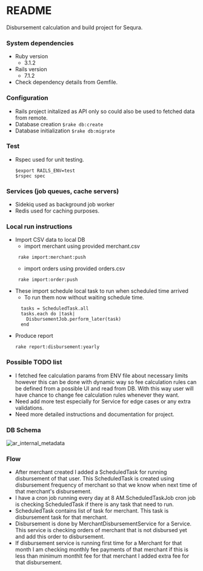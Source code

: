 # README

Disbursement calculation and build project for Sequra.

### System dependencies
  * Ruby version
    * 3.1.2
  * Rails version
    * 7.1.2
  * Check dependency details from Gemfile.
  

### Configuration
  * Rails project initalized as API only so could also be used to fetched data from remote.
  * Database creation
    ```$rake db:create```
  * Database initialization
    ```$rake db:migrate```
    
### Test
* Rspec used for unit testing.
  ```
  $export RAILS_ENV=test
  $rspec spec
  ```

### Services (job queues, cache servers)
  * Sidekiq used as background job worker
  * Redis used for caching purposes.
  

### Local run instructions
  * Import CSV data to local DB
    * import merchant using provided merchant.csv
    ```
     rake import:merchant:push
    ```
    * import orders using provided orders.csv
    ```
     rake import:order:push
    ```
  * These import schedule local task to run when scheduled time arrived
    * To run them now without waiting schedule time.
    ```
      tasks = ScheduledTask.all 
      tasks.each do |task|
        DisbursementJob.perform_later(task)
      end
    ```
  * Produce report
    ```
    rake report:disbursement:yearly
    ```
### Possible TODO list
  * I fetched fee calculation params from ENV file about necessary limits however this can be done with dynamic way so fee calculation rules can be defined from a possible UI and read from DB. With this way user will have chance to change fee calculation rules whenever they want.
  * Need add more test especially for Service for edge cases or any extra validations.
  * Need more detailed instructions and documentation for project.

### DB Schema

![ar_internal_metadata](https://github.com/whyarkadas/sequra/assets/38353086/4d687312-d836-4b2b-9e35-515f8269682d)

### Flow

* After merchant created I added a ScheduledTask for running disbursement of that user. This ScheduledTask is created using disbursement frequency of merchant so that we know when next time of that merchant's disbursement.
* I have a cron job running every day at 8 AM.ScheduledTaskJob cron job is checking ScheduledTask if there is any task that need to run.
* ScheduledTask contains list of task for merchant. This task is disbursement task for that merchant.
* Disbursement is done by MerchantDisbursementService for a Service. This service is checking orders of merchant that is not disbursed yet and add this order to disbursement.
* If disbursement service is running first time for a Merchant for that month I am checking monthly fee payments of that merchant if this is less than minimum monthlt fee for that merchant I added extra fee for that disbursement.